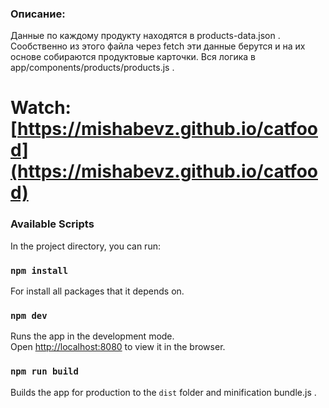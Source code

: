 ### Описание:
Данные по каждому продукту находятся в products-data.json . Сообственно из этого файла через fetch эти данные берутся и на их основе собираются продуктовые карточки. Вся логика в app/components/products/products.js .

# Watch: [https://mishabevz.github.io/catfood](https://mishabevz.github.io/catfood)

### Available Scripts

In the project directory, you can run:

### `npm install` 

For install all packages that it depends on.

### `npm dev`

Runs the app in the development mode.<br>
Open [http://localhost:8080](http://localhost:8080) to view it in the browser.

### `npm run build`

Builds the app for production to the `dist` folder and minification bundle.js .<br>

